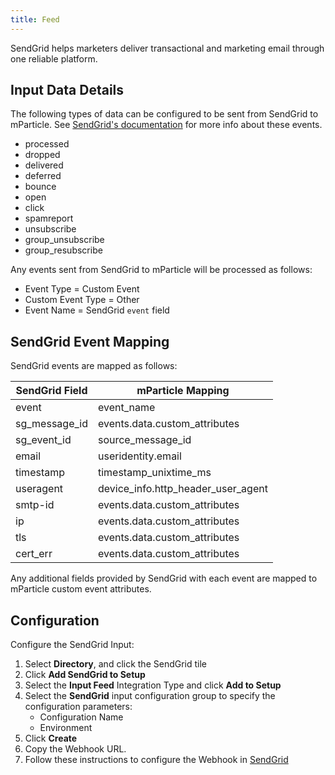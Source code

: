 ```yaml
---
title: Feed
---
```


SendGrid helps marketers deliver transactional and marketing email through one reliable platform.

## Input Data Details

The following types of data can be configured to be sent from SendGrid to mParticle.  See [SendGrid's documentation](https://sendgrid.com/docs/for-developers/tracking-events/event/) for more info about these events.

* processed
* dropped
* delivered
* deferred
* bounce
* open
* click
* spamreport
* unsubscribe
* group_unsubscribe
* group_resubscribe

Any events sent from SendGrid to mParticle will be processed as follows:

* Event Type = Custom Event
* Custom Event Type = Other
* Event Name = SendGrid `event` field

## SendGrid Event Mapping

SendGrid events are mapped as follows:

SendGrid Field | mParticle Mapping
|---|---
event | event_name
sg_message_id| events.data.custom_attributes
sg_event_id | source_message_id
email|useridentity.email
timestamp| timestamp_unixtime_ms
useragent| device_info.http_header_user_agent
smtp-id|events.data.custom_attributes
ip|events.data.custom_attributes
tls|events.data.custom_attributes
cert_err|events.data.custom_attributes

<aside>Any additional fields provided by SendGrid with each event are mapped to mParticle custom event attributes.</aside>

## Configuration

Configure the SendGrid Input: 

1.  Select **Directory**, and click the SendGrid tile
2.  Click **Add SendGrid to Setup**
3.  Select the **Input Feed** Integration Type and click **Add to Setup**
4.  Select the **SendGrid** input configuration group to specify the configuration parameters:
    * Configuration Name
    * Environment
5.  Click **Create**
6.  Copy the Webhook URL.
7.  Follow these instructions to configure the Webhook in [SendGrid](https://sendgrid.com/docs/for-developers/tracking-events/getting-started-event-webhook/)
